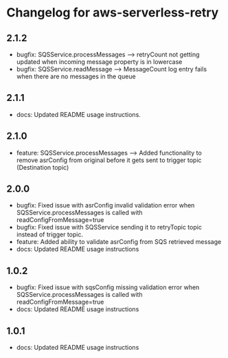 # Changelog for aws-serverless-retry
<!--LATEST=2.1.2-->
<!--ENTRYINSERT-->

## 2.1.2
* bugfix: SQSService.processMessages --> retryCount not getting updated when incoming message property is in lowercase
* bugfix: SQSService.readMessage --> MessageCount log entry fails when there are no messages in the queue

## 2.1.1
* docs: Updated README usage instructions.

## 2.1.0
* feature: SQSService.processMessages --> Added functionality to remove asrConfig from original before it gets sent to trigger topic (Destination topic)

## 2.0.0
* bugfix: Fixed issue with asrConfig invalid validation error when SQSService.processMessages is called  with readConfigFromMessage=true
* bugfix: Fixed issue with SQSService sending it to retryTopic topic instead of trigger topic.
* feature: Added ability to validate asrConfig from SQS retrieved message 
* docs: Updated README usage instructions

## 1.0.2
* bugfix: Fixed issue with sqsConfig missing validation error when SQSService.processMessages is called with readConfigFromMessage=true
* docs: Updated README usage instructions 

## 1.0.1
* docs: Updated README usage instructions